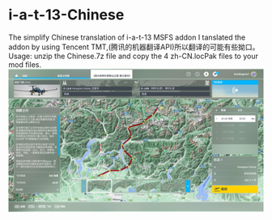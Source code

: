 # i-a-t-13-Chinese
The simplify Chinese translation of i-a-t-13 MSFS addon
I tanslated the addon by using Tencent TMT,(腾讯的机器翻译API)所以翻译的可能有些拗口。
Usage:
  unzip the Chinese.7z file and copy the 4 zh-CN.locPak files to your mod files.
![Microsoft Flight Simulator 2022_10_19 20_42_34.png](https://github.com/GongShengyue/i-a-t-13-Chinese/blob/main/Microsoft%20Flight%20Simulator%202022_10_19%2020_42_34.png?raw=true)
